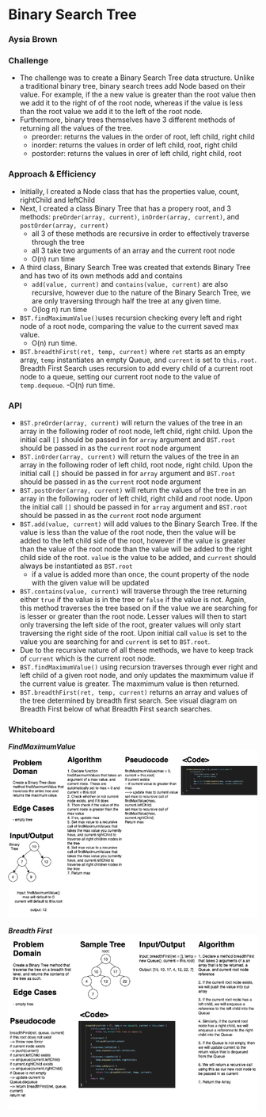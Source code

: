 # Binary Search Tree
### Aysia Brown


### Challenge
- The challenge was to create a Binary Search Tree data structure. Unlike a traditional binary tree, binary search trees add Node based on their value. For example, if the a new value is greater than the root value then we add it to the right of of the root node, whereas if the value is less than the root value we add it to the left of the root node. 
- Furthermore, binary trees themselves have 3 different methods of returning all the values of the tree. 
    - preorder: returns the values in the order of root, left child, right child 
    - inorder: returns the values in order of left child, root, right child
    - postorder: returns the values in orer of left child, right child, root

### Approach & Efficiency
- Initially, I created a Node class that has the properties value, count, rightChild and leftChild
- Next, I created a class Binary Tree that has a propery root, and 3 methods: `preOrder(array, current)`, `inOrder(array, current)`, and `postOrder(array, current)`
    - all 3 of these methods are recursive in order to effectively traverse through the tree
    - all 3 take two arguments of an array and the current root node
    - O(n) run time
- A third class, Binary Search Tree was created that extends Binary Tree and has two of its own methods add and contains 
    - `add(value, current)` and `contains(value, current)` are also recursive, however due to the nature of the Binary Search Tree, we are only traversing through half the tree at any given time. 
    - O(log n) run time
- `BST.findMaximumValue()`uses recursion checking every left and right node of a root node, comparing the value to the current saved max value.
    - O(n) run time.
- `BST.breadthFirst(ret, temp, current)` where `ret` starts as an empty array, `temp` instantiates an empty Queue, and `current` is set to `this.root`. Breadth First Search uses recursion to add every child of a current root node to a queue, setting our current root node to the value of `temp.dequeue`. 
    -O(n) run time.

### API
- `BST.preOrder(array, current)` will return the values of the tree in an array in the following roder of root node, left child, right child. Upon the initial call `[]` should be passed in for `array` argument and `BST.root` should be passed in as the `current` root node argument 
- `BST.inOrder(array, current)` will return the values of the tree in an array in the following roder of left child, root node, right child. Upon the initial call `[]` should be passed in for `array` argument and `BST.root` should be passed in as the `current` root node argument 
- `BST.postOrder(array, current)` will return the values of the tree in an array in the following roder of left child, right child and root node. Upon the initial call `[]` should be passed in for `array` argument and `BST.root` should be passed in as the `current` root node argument 
- `BST.add(value, current)` will add values to the Binary Search Tree. If the value is less than the value of the root node, then the value will be added to the left child side of the root, however if the value is greater than the value of the root node than the value will be added to the right child side of the root. `value` is the value to be added, and `current` should always be instantiated as `BST.root`
    - if a value is added more than once, the count property of the node with the given value will be updated 
- `BST.contains(value, current)` will traverse through the tree returning either `true` if the value is in the tree or `false` if the value is not. Again, this method traverses the tree based on if the value we are searching for is lesser or greater than the root node. Lesser values will then to start only traversing the left side of the root, greater values will only start traversing the right side of the root. Upon initial call `value` is set to the value you are searching for and `current` is set to `BST.root`. 
- Due to the recursive nature of all these methods, we have to keep track of `current` which is the current root node.
- `BST.findMaximumValue()` using recursion traverses through ever right and left child of a given root node, and only updates the maxmimum value if the current value is greater. The maxmimum value is then returned. 
- `BST.breadthFirst(ret, temp, current)` returns an array and values of the tree determined by breadth first search. See visual diagram on Breadth First below of what Breadth First search searches. 

### Whiteboard
***FindMaximumValue***
![Image](../assets/findMaxValue.png)

***Breadth First***
![BreadthFirst](../assets/BreadthFirst.png)